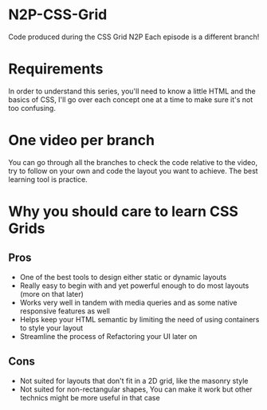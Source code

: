# N2P-CSS-Grid
Code produced during the CSS Grid N2P
Each episode is a different branch!

# Requirements
In order to understand this series, you'll need to know a little HTML and the basics of CSS, I'll go over each concept one at a time to make sure it's not too confusing.

# One video per branch
You can go through all the branches to check the code relative to the video, try to follow on your own and code the layout you want to achieve. The best learning tool is practice.

# Why you should care to learn CSS Grids

## Pros

 - One of the best tools to design either static or dynamic layouts
 - Really easy to begin with and yet powerful enough to do most layouts (more on that later)
 - Works very well in tandem with media queries and as some native responsive features as well
 - Helps keep your HTML semantic by limiting the need of using containers to style your layout
 - Streamline the process of Refactoring your UI later on

 ## Cons

 - Not suited for layouts that don't fit in a 2D grid, like the masonry style
 - Not suited for non-rectangular shapes, You can make it work but other technics might be more useful in that case